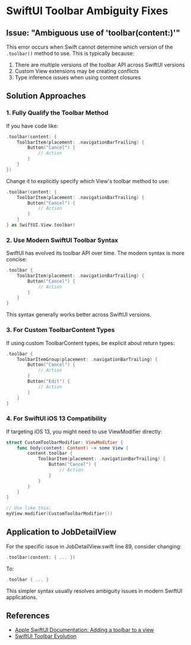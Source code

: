 # SwiftUI Toolbar Ambiguity Fixes

## Issue: "Ambiguous use of 'toolbar(content:)'"

This error occurs when Swift cannot determine which version of the `.toolbar()` method to use. This is typically because:

1. There are multiple versions of the toolbar API across SwiftUI versions
2. Custom View extensions may be creating conflicts
3. Type inference issues when using content closures

## Solution Approaches

### 1. Fully Qualify the Toolbar Method

If you have code like:

```swift
.toolbar(content: {
    ToolbarItem(placement: .navigationBarTrailing) {
        Button("Cancel") {
            // Action
        }
    }
})
```

Change it to explicitly specify which View's toolbar method to use:

```swift
.toolbar(content: { 
    ToolbarItem(placement: .navigationBarTrailing) {
        Button("Cancel") {
            // Action
        }
    }
} as SwiftUI.View.toolbar)
```

### 2. Use Modern SwiftUI Toolbar Syntax

SwiftUI has evolved its toolbar API over time. The modern syntax is more concise:

```swift
.toolbar {
    ToolbarItem(placement: .navigationBarTrailing) {
        Button("Cancel") {
            // Action
        }
    }
}
```

This syntax generally works better across SwiftUI versions.

### 3. For Custom ToolbarContent Types

If using custom ToolbarContent types, be explicit about return types:

```swift
.toolbar {
    ToolbarItemGroup(placement: .navigationBarTrailing) {
        Button("Cancel") {
            // Action
        }
        Button("Edit") {
            // Action
        }
    }
}
```

### 4. For SwiftUI iOS 13 Compatibility

If targeting iOS 13, you might need to use ViewModifier directly:

```swift
struct CustomToolbarModifier: ViewModifier {
    func body(content: Content) -> some View {
        content.toolbar {
            ToolbarItem(placement: .navigationBarTrailing) {
                Button("Cancel") {
                    // Action
                }
            }
        }
    }
}

// Use like this:
myView.modifier(CustomToolbarModifier())
```

## Application to JobDetailView

For the specific issue in JobDetailView.swift line 89, consider changing:

```swift
.toolbar(content: { ... })
```

To:

```swift
.toolbar { ... }
```

This simpler syntax usually resolves ambiguity issues in modern SwiftUI applications.

## References

- [Apple SwiftUI Documentation: Adding a toolbar to a view](https://developer.apple.com/documentation/swiftui/view/toolbar(content:))
- [SwiftUI Toolbar Evolution](https://developer.apple.com/videos/play/wwdc2021/10059/)
